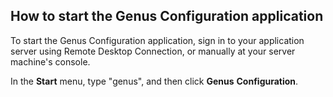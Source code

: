 ## How to start the Genus Configuration application

To start the Genus Configuration application, sign in to your application server using Remote Desktop Connection, or manually at your server machine's console.

In the **Start** menu, type "genus", and then click **Genus** **Configuration**.